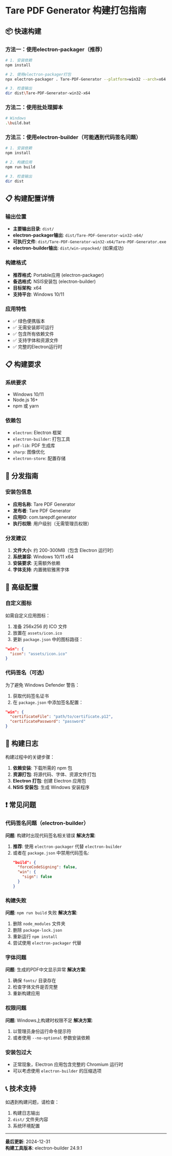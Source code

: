 # Tare PDF Generator 构建打包指南

## 📦 快速构建

### 方法一：使用electron-packager（推荐）
```bash
# 1. 安装依赖
npm install

# 2. 使用electron-packager打包
npx electron-packager . Tare-PDF-Generator --platform=win32 --arch=x64 --out=dist --overwrite

# 3. 检查输出
dir dist\Tare-PDF-Generator-win32-x64
```

### 方法二：使用批处理脚本
```bash
# Windows
.\build.bat
```

### 方法三：使用electron-builder（可能遇到代码签名问题）
```bash
# 1. 安装依赖
npm install

# 2. 构建应用
npm run build

# 3. 检查输出
dir dist
```

## 📋 构建配置详情

### 输出位置
- **主要输出目录**: `dist/`
- **electron-packager输出**: `dist/Tare-PDF-Generator-win32-x64/`
- **可执行文件**: `dist/Tare-PDF-Generator-win32-x64/Tare-PDF-Generator.exe`
- **electron-builder输出**: `dist/win-unpacked/` (如果成功)

### 构建格式
- **推荐格式**: Portable应用 (electron-packager)
- **备选格式**: NSIS安装包 (electron-builder)
- **目标架构**: x64
- **支持平台**: Windows 10/11

### 应用特性
- ✅ 绿色便携版本
- ✅ 无需安装即可运行
- ✅ 包含所有依赖文件
- ✅ 支持字体和资源文件
- ✅ 完整的Electron运行时

## 📋 构建要求

### 系统要求
- Windows 10/11
- Node.js 16+ 
- npm 或 yarn

### 依赖包
- `electron`: Electron 框架
- `electron-builder`: 打包工具
- `pdf-lib`: PDF 生成库
- `sharp`: 图像优化
- `electron-store`: 配置存储

## 🚀 分发指南

### 安装包信息
- **应用名称**: Tare PDF Generator
- **发布者**: Tare PDF Generator
- **应用ID**: com.tarepdf.generator
- **执行权限**: 用户级别（无需管理员权限）

### 分发建议
1. **文件大小**: 约 200-300MB（包含 Electron 运行时）
2. **系统兼容**: Windows 10/11 x64
3. **安装要求**: 无需额外依赖
4. **字体支持**: 内置微软雅黑字体

## 🔧 高级配置

### 自定义图标
如需自定义应用图标：
1. 准备 256x256 的 ICO 文件
2. 放置在 `assets/icon.ico`
3. 更新 `package.json` 中的图标路径：
```json
"win": {
  "icon": "assets/icon.ico"
}
```

### 代码签名（可选）
为了避免 Windows Defender 警告：
1. 获取代码签名证书
2. 在 `package.json` 中添加签名配置：
```json
"win": {
  "certificateFile": "path/to/certificate.p12",
  "certificatePassword": "password"
}
```

## 📝 构建日志

构建过程中的关键步骤：
1. **依赖安装**: 下载所需的 npm 包
2. **资源打包**: 将源代码、字体、资源文件打包
3. **Electron 打包**: 创建 Electron 应用包
4. **NSIS 安装包**: 生成 Windows 安装程序

## ❗ 常见问题

### 代码签名问题（electron-builder）
**问题**: 构建时出现代码签名相关错误
**解决方案**:
1. **推荐**: 使用 `electron-packager` 代替 `electron-builder`
2. 或者在 `package.json` 中禁用代码签名:
   ```json
   "build": {
     "forceCodeSigning": false,
     "win": {
       "sign": false
     }
   }
   ```

### 构建失败
**问题**: `npm run build` 失败
**解决方案**:
1. 删除 `node_modules` 文件夹
2. 删除 `package-lock.json`
3. 重新运行 `npm install`
4. 尝试使用 `electron-packager` 代替

### 字体问题
**问题**: 生成的PDF中文显示异常
**解决方案**:
1. 确保 `fonts/` 目录存在
2. 检查字体文件是否完整
3. 重新构建应用

### 权限问题
**问题**: Windows上构建时权限不足
**解决方案**:
1. 以管理员身份运行命令提示符
2. 或者使用 `--no-optional` 参数安装依赖

### 安装包过大
- 正常现象，Electron 应用包含完整的 Chromium 运行时
- 可以考虑使用 `electron-builder` 的压缩选项

## 📞 技术支持

如遇到构建问题，请检查：
1. 构建日志输出
2. `dist/` 文件夹内容
3. 系统环境配置

---

**最后更新**: 2024-12-31  
**构建工具版本**: electron-builder 24.9.1